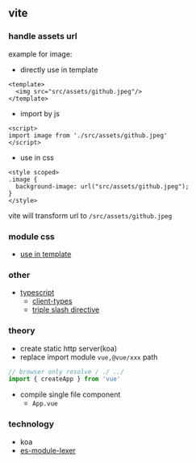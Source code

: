 ## vite
### handle assets url
example for image:
* directly use in template
```vue
<template>
  <img src="src/assets/github.jpeg"/>
</template>
```
* import by js
```vue
<script>
import image from './src/assets/github.jpeg'
</script>
```
* use in css
```vue
<style scoped>
.image {
  background-image: url("src/assets/github.jpeg");
}
</style>
```

vite will transform url to `/src/assets/github.jpeg`

### module css
* [use in template](https://github.com/vitejs/vite/issues/937)

### other
* [typescript](https://vitejs.dev/guide/features.html#typescript)
  * [client-types](https://vitejs.dev/guide/features.html#client-types)
  * [triple slash directive](https://www.typescriptlang.org/docs/handbook/triple-slash-directives.html#-reference-types-)

### theory
* create static http server(koa)
* replace import module `vue,@vue/xxx` path
```js
// browser only resolve / ./ ../ 
import { createApp } from 'vue' 
```
* compile single file component
  * `App.vue`

### technology
* koa 
* [es-module-lexer](https://github.com/guybedford/es-module-lexer)
